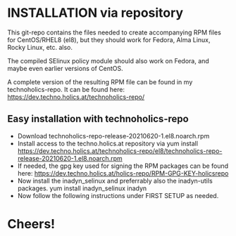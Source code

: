 # INSTALLATION via repository
This git-repo contains the files needed to create accompanying RPM files for CentOS/RHEL8 (el8), but they should work for Fedora, Alma Linux, Rocky Linux, etc. also.

The compiled SElinux policy module should also work on Fedora, and maybe even earlier versions of CentOS.

A complete version of the resulting RPM file can be found in my technoholics-repo.
It can be found here: https://dev.techno.holics.at/technoholics-repo/

## Easy installation with technoholics-repo
* Download technoholics-repo-release-20210620-1.el8.noarch.rpm
* Install access to the techno.holics.at repository via
yum install https://dev.techno.holics.at/technoholics-repo/el8/technoholics-repo-release-20210620-1.el8.noarch.rpm
* If needed, the gpg key used for signing the RPM packages can be found here: https://dev.techno.holics.at/holics-repo/RPM-GPG-KEY-holicsrepo
* Now install the inadyn_selinux and preferrably also the inadyn-utils packages.
yum install inadyn_selinux inadyn
* Now follow the following instructions under FIRST SETUP as needed.

# Cheers!

